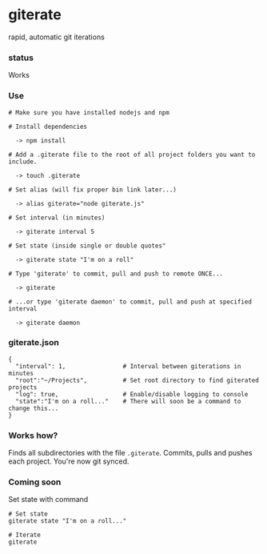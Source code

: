 # giterate #

rapid, automatic git iterations

### status ###
Works 

### Use ###
```
# Make sure you have installed nodejs and npm

# Install dependencies

  -> npm install

# Add a .giterate file to the root of all project folders you want to include.

  -> touch .giterate

# Set alias (will fix proper bin link later...)

  -> alias giterate="node giterate.js"
  
# Set interval (in minutes)
  
  -> giterate interval 5
  
# Set state (inside single or double quotes"
  
  -> giterate state "I'm on a roll"

# Type 'giterate' to commit, pull and push to remote ONCE...

  -> giterate

# ...or type 'giterate daemon' to commit, pull and push at specified interval

  -> giterate daemon
```

### giterate.json ###

```
{
  "interval": 1,                # Interval between giterations in minutes
  "root":"~/Projects",			# Set root directory to find giterated projects
  "log": true,					# Enable/disable logging to console
  "state":"I'm on a roll..."	# There will soon be a command to change this...
}
```

### Works how? ###
Finds all subdirectories  with the file `.giterate`. Commits, pulls and pushes each project. You're now git synced.

### Coming soon ###

Set state with command
```
# Set state
giterate state "I'm on a roll..."

# Iterate
giterate
```

